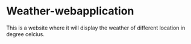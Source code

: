 # Weather-webapplication
<p>This is a website where it will display the weather of different location in degree celcius.</p>
